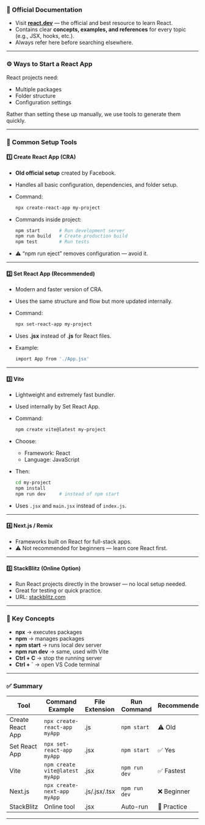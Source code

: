 
### 📘 Official Documentation

* Visit **[react.dev](https://react.dev)** — the official and best resource to learn React.
* Contains clear **concepts, examples, and references** for every topic (e.g., JSX, hooks, etc.).
* Always refer here before searching elsewhere.

---

### ⚙️ Ways to Start a React App

React projects need:

* Multiple packages
* Folder structure
* Configuration settings

Rather than setting these up manually, we use tools to generate them quickly.

---

### 🧩 Common Setup Tools

#### 1️⃣ **Create React App (CRA)**

* **Old official setup** created by Facebook.
* Handles all basic configuration, dependencies, and folder setup.
* Command:

  ```bash
  npx create-react-app my-project
  ```
* Commands inside project:

  ```bash
  npm start       # Run development server
  npm run build   # Create production build
  npm test        # Run tests
  ```
* ⚠️ “npm run eject” removes configuration — avoid it.

---

#### 2️⃣ **Set React App (Recommended)**

* Modern and faster version of CRA.
* Uses the same structure and flow but more updated internally.
* Command:

  ```bash
  npx set-react-app my-project
  ```
* Uses **.jsx** instead of **.js** for React files.
* Example:

  ```bash
  import App from './App.jsx'
  ```

---

#### 3️⃣ **Vite**

* Lightweight and extremely fast bundler.
* Used internally by Set React App.
* Command:

  ```bash
  npm create vite@latest my-project
  ```
* Choose:

  * Framework: React
  * Language: JavaScript
* Then:

  ```bash
  cd my-project
  npm install
  npm run dev     # instead of npm start
  ```
* Uses `.jsx` and `main.jsx` instead of `index.js`.

---

#### 4️⃣ **Next.js / Remix**

* Frameworks built on React for full-stack apps.
* ⚠️ Not recommended for beginners — learn core React first.

---

#### 5️⃣ **StackBlitz (Online Option)**

* Run React projects directly in the browser — no local setup needed.
* Great for testing or quick practice.
* URL: [stackblitz.com](https://stackblitz.com)

---

### 🧠 Key Concepts

* **npx** → executes packages
* **npm** → manages packages
* **npm start** → runs local dev server
* **npm run dev** → same, used with Vite
* **Ctrl + C** → stop the running server
* **Ctrl + `** → open VS Code terminal

---

### ✅ Summary

| Tool             | Command Example                | File Extension | Run Command   | Recommended |
| ---------------- | ------------------------------ | -------------- | ------------- | ----------- |
| Create React App | `npx create-react-app myApp`   | .js            | `npm start`   | ⚠️ Old      |
| Set React App    | `npx set-react-app myApp`      | .jsx           | `npm start`   | ✅ Yes       |
| Vite             | `npm create vite@latest myApp` | .jsx           | `npm run dev` | ✅ Fastest   |
| Next.js          | `npx create-next-app myApp`    | .js/.jsx/.tsx  | `npm run dev` | ❌ Beginner  |
| StackBlitz       | Online tool                    | .jsx           | Auto-run      | 🧪 Practice |

---
